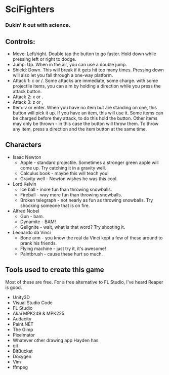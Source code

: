 # SciFighters
### Dukin' it out with science.

## Controls:
- Move: Left/right. Double tap the button to go faster. Hold down
  while pressing left or right to dodge.
- Jump: Up. When in the air, you can use a double jump.
- Shield: Down. This will break if it gets hit too many times.
  Pressing down will also let you fall through a one-way platform.
- Attack 1: c or /. Some attacks are immediate, some charge. with
  some projectile items, you can aim by holding a direction while
  you press the attack button.
- Attack 2: x or .
- Attack 3: z or ,
- Item: v or enter. When you have no item but are standing on one,
  this button will pick it up. If you have an item, this will use it.
  Some items can be charged before they attack, to do this hold the button.
  Other items may only be thrown - in this case the button will throw them.
  To throw any item, press a direction and the item button at the same time.

## Characters
- Isaac Newton
  - Apple - standard projectile. Sometimes a stronger green apple will come up.
    Try catching it in a gravity well.
  - Calculus book - maybe this will teach you!
  - Gravity well - Newton wishes he was this cool.
- Lord Kelvin
  - Ice ball - more fun than throwing snowballs.
  - Fireball - way more fun than throwing snowballs.
  - Broken telegraph - not nearly as fun as throwing snowballs.
    Try shocking someone that is on fire.
- Alfred Nobel
  - Gun - bam.
  - Dynamite - BAM!
  - Gelignite - wait, what is that word? Try shooting it.
- Leonardo da Vinci
  - Bone arm - you know the real da Vinci kept a few of these
    around to prank his friends.
  - Flying machine - just try it, it's awesome!
  - Paintbrush - cause these hurt so much.

## Tools used to create this game
Most of these are free. For a free alternative
to FL Studio, I've heard Reaper is good.

- Unity3D
- Visual Studio Code
- FL Studio
- Akai MPK249 & MPK225
- Audacity
- Paint.NET
- The Gimp
- Pixelmator
- Whatever other drawing app Hayden has
- git
- BitBucket
- Doxygen
- Vim
- ffmpeg